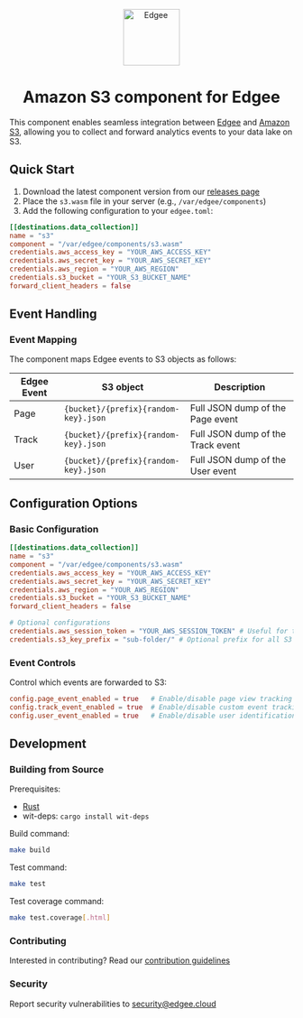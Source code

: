 <div align="center">
<p align="center">
  <a href="https://www.edgee.cloud">
    <picture>
      <source media="(prefers-color-scheme: dark)" srcset="https://cdn.edgee.cloud/img/component-dark.svg">
      <img src="https://cdn.edgee.cloud/img/component.svg" height="100" alt="Edgee">
    </picture>
  </a>
</p>
</div>

<h1 align="center">Amazon S3 component for Edgee</h1>

This component enables seamless integration between [Edgee](https://www.edgee.cloud) and [Amazon S3](https://aws.amazon.com/s3/), allowing you to collect and forward analytics events to your data lake on S3.


## Quick Start

1. Download the latest component version from our [releases page](../../releases)
2. Place the `s3.wasm` file in your server (e.g., `/var/edgee/components`)
3. Add the following configuration to your `edgee.toml`:

```toml
[[destinations.data_collection]]
name = "s3"
component = "/var/edgee/components/s3.wasm"
credentials.aws_access_key = "YOUR_AWS_ACCESS_KEY"
credentials.aws_secret_key = "YOUR_AWS_SECRET_KEY"
credentials.aws_region = "YOUR_AWS_REGION"
credentials.s3_bucket = "YOUR_S3_BUCKET_NAME"
forward_client_headers = false
```


## Event Handling

### Event Mapping
The component maps Edgee events to S3 objects as follows:

| Edgee Event | S3 object | Description |
|-------------|----------------|-------------|
| Page        | `{bucket}/{prefix}{random-key}.json` | Full JSON dump of the Page event |
| Track       | `{bucket}/{prefix}{random-key}.json` | Full JSON dump of the Track event |
| User        | `{bucket}/{prefix}{random-key}.json` | Full JSON dump of the User event |


## Configuration Options

### Basic Configuration
```toml
[[destinations.data_collection]]
name = "s3"
component = "/var/edgee/components/s3.wasm"
credentials.aws_access_key = "YOUR_AWS_ACCESS_KEY"
credentials.aws_secret_key = "YOUR_AWS_SECRET_KEY"
credentials.aws_region = "YOUR_AWS_REGION"
credentials.s3_bucket = "YOUR_S3_BUCKET_NAME"
forward_client_headers = false

# Optional configurations
credentials.aws_session_token = "YOUR_AWS_SESSION_TOKEN" # Useful for tests, not recommended in prod since it's short-lived
credentials.s3_key_prefix = "sub-folder/" # Optional prefix for all S3 objects
```


### Event Controls
Control which events are forwarded to S3:
```toml
config.page_event_enabled = true   # Enable/disable page view tracking
config.track_event_enabled = true  # Enable/disable custom event tracking
config.user_event_enabled = true   # Enable/disable user identification
```


## Development

### Building from Source
Prerequisites:
- [Rust](https://www.rust-lang.org/tools/install)
- wit-deps: `cargo install wit-deps`

Build command:
```bash
make build
```

Test command:
```bash
make test
```

Test coverage command:
```bash
make test.coverage[.html]
```

### Contributing
Interested in contributing? Read our [contribution guidelines](./CONTRIBUTING.md)

### Security
Report security vulnerabilities to [security@edgee.cloud](mailto:security@edgee.cloud)

